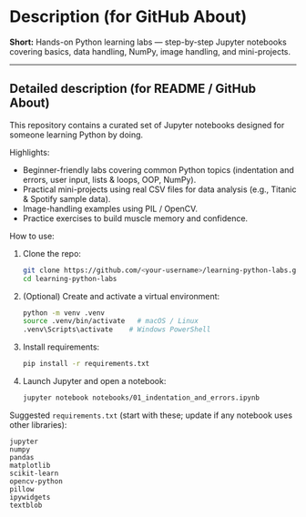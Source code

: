 # Description (for GitHub About)

**Short:** Hands-on Python learning labs — step-by-step Jupyter notebooks covering basics, data handling, NumPy, image handling, and mini-projects.

---

## Detailed description (for README / GitHub About)

This repository contains a curated set of Jupyter notebooks designed for someone learning Python by doing.

Highlights:

- Beginner-friendly labs covering common Python topics (indentation and errors, user input, lists & loops, OOP, NumPy).
- Practical mini-projects using real CSV files for data analysis (e.g., Titanic & Spotify sample data).
- Image-handling examples using PIL / OpenCV.
- Practice exercises to build muscle memory and confidence.

How to use:

1. Clone the repo:
   ```bash
   git clone https://github.com/<your-username>/learning-python-labs.git
   cd learning-python-labs
   ```
2. (Optional) Create and activate a virtual environment:
   ```bash
   python -m venv .venv
   source .venv/bin/activate   # macOS / Linux
   .venv\Scripts\activate    # Windows PowerShell
   ```
3. Install requirements:
   ```bash
   pip install -r requirements.txt
   ```
4. Launch Jupyter and open a notebook:
   ```bash
   jupyter notebook notebooks/01_indentation_and_errors.ipynb
   ```

Suggested `requirements.txt` (start with these; update if any notebook uses other libraries):

```
jupyter
numpy
pandas
matplotlib
scikit-learn
opencv-python
pillow
ipywidgets
textblob
```
